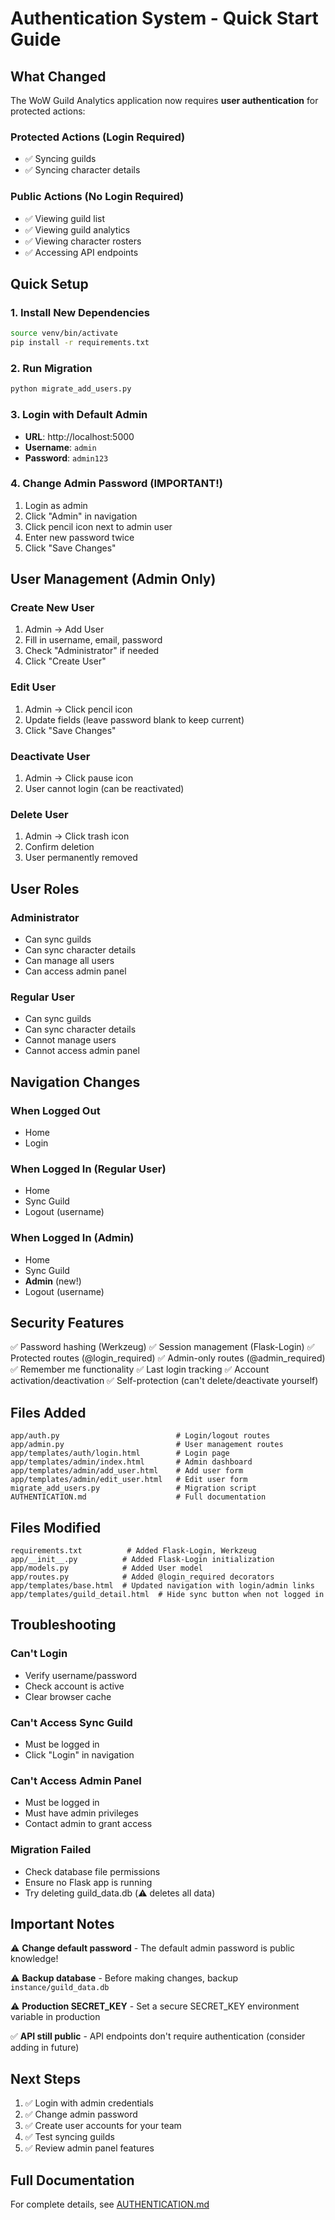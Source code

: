 # Authentication System - Quick Start Guide

## What Changed

The WoW Guild Analytics application now requires **user authentication** for protected actions:

### Protected Actions (Login Required)
- ✅ Syncing guilds
- ✅ Syncing character details

### Public Actions (No Login Required)
- ✅ Viewing guild list
- ✅ Viewing guild analytics
- ✅ Viewing character rosters
- ✅ Accessing API endpoints

## Quick Setup

### 1. Install New Dependencies
```bash
source venv/bin/activate
pip install -r requirements.txt
```

### 2. Run Migration
```bash
python migrate_add_users.py
```

### 3. Login with Default Admin
- **URL**: http://localhost:5000
- **Username**: `admin`
- **Password**: `admin123`

### 4. Change Admin Password (IMPORTANT!)
1. Login as admin
2. Click "Admin" in navigation
3. Click pencil icon next to admin user
4. Enter new password twice
5. Click "Save Changes"

## User Management (Admin Only)

### Create New User
1. Admin → Add User
2. Fill in username, email, password
3. Check "Administrator" if needed
4. Click "Create User"

### Edit User
1. Admin → Click pencil icon
2. Update fields (leave password blank to keep current)
3. Click "Save Changes"

### Deactivate User
1. Admin → Click pause icon
2. User cannot login (can be reactivated)

### Delete User
1. Admin → Click trash icon
2. Confirm deletion
3. User permanently removed

## User Roles

### Administrator
- Can sync guilds
- Can sync character details
- Can manage all users
- Can access admin panel

### Regular User
- Can sync guilds
- Can sync character details
- Cannot manage users
- Cannot access admin panel

## Navigation Changes

### When Logged Out
- Home
- Login

### When Logged In (Regular User)
- Home
- Sync Guild
- Logout (username)

### When Logged In (Admin)
- Home
- Sync Guild
- **Admin** (new!)
- Logout (username)

## Security Features

✅ Password hashing (Werkzeug)
✅ Session management (Flask-Login)
✅ Protected routes (@login_required)
✅ Admin-only routes (@admin_required)
✅ Remember me functionality
✅ Last login tracking
✅ Account activation/deactivation
✅ Self-protection (can't delete/deactivate yourself)

## Files Added

```
app/auth.py                          # Login/logout routes
app/admin.py                         # User management routes
app/templates/auth/login.html        # Login page
app/templates/admin/index.html       # Admin dashboard
app/templates/admin/add_user.html    # Add user form
app/templates/admin/edit_user.html   # Edit user form
migrate_add_users.py                 # Migration script
AUTHENTICATION.md                    # Full documentation
```

## Files Modified

```
requirements.txt          # Added Flask-Login, Werkzeug
app/__init__.py          # Added Flask-Login initialization
app/models.py            # Added User model
app/routes.py            # Added @login_required decorators
app/templates/base.html  # Updated navigation with login/admin links
app/templates/guild_detail.html  # Hide sync button when not logged in
```

## Troubleshooting

### Can't Login
- Verify username/password
- Check account is active
- Clear browser cache

### Can't Access Sync Guild
- Must be logged in
- Click "Login" in navigation

### Can't Access Admin Panel
- Must be logged in
- Must have admin privileges
- Contact admin to grant access

### Migration Failed
- Check database file permissions
- Ensure no Flask app is running
- Try deleting guild_data.db (⚠️ deletes all data)

## Important Notes

⚠️ **Change default password** - The default admin password is public knowledge!

⚠️ **Backup database** - Before making changes, backup `instance/guild_data.db`

⚠️ **Production SECRET_KEY** - Set a secure SECRET_KEY environment variable in production

✅ **API still public** - API endpoints don't require authentication (consider adding in future)

## Next Steps

1. ✅ Login with admin credentials
2. ✅ Change admin password
3. ✅ Create user accounts for your team
4. ✅ Test syncing guilds
5. ✅ Review admin panel features

## Full Documentation

For complete details, see [AUTHENTICATION.md](AUTHENTICATION.md)
